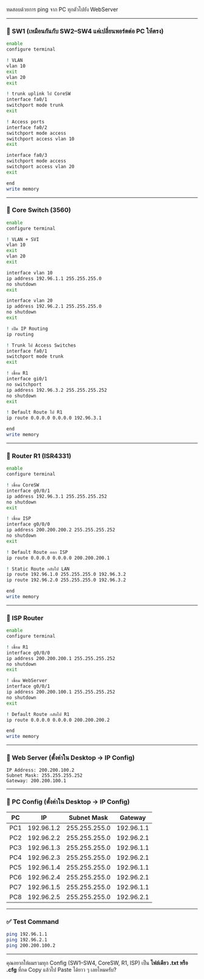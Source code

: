  ทดสอบด้วยการ ping จาก PC ทุกตัวไปยัง WebServer 

---

### 🔹 SW1 (เหมือนกันกับ SW2–SW4 แค่เปลี่ยนพอร์ตต่อ PC ให้ตรง)

```bash
enable
configure terminal

! VLAN
vlan 10
exit
vlan 20
exit

! trunk uplink ไป CoreSW
interface fa0/1
switchport mode trunk
exit

! Access ports
interface fa0/2
switchport mode access
switchport access vlan 10
exit

interface fa0/3
switchport mode access
switchport access vlan 20
exit

end
write memory
```

---

### 🔹 Core Switch (3560)

```bash
enable
configure terminal

! VLAN + SVI
vlan 10
exit
vlan 20
exit

interface vlan 10
ip address 192.96.1.1 255.255.255.0
no shutdown
exit

interface vlan 20
ip address 192.96.2.1 255.255.255.0
no shutdown
exit

! เปิด IP Routing
ip routing

! Trunk ไป Access Switches
interface fa0/1
switchport mode trunk
exit

! เชื่อม R1
interface gi0/1
no switchport
ip address 192.96.3.2 255.255.255.252
no shutdown
exit

! Default Route ไป R1
ip route 0.0.0.0 0.0.0.0 192.96.3.1

end
write memory
```

---

### 🔹 Router R1 (ISR4331)

```bash
enable
configure terminal

! เชื่อม CoreSW
interface g0/0/1
ip address 192.96.3.1 255.255.255.252
no shutdown
exit

! เชื่อม ISP
interface g0/0/0
ip address 200.200.200.2 255.255.255.252
no shutdown
exit

! Default Route ออก ISP
ip route 0.0.0.0 0.0.0.0 200.200.200.1

! Static Route กลับไป LAN
ip route 192.96.1.0 255.255.255.0 192.96.3.2
ip route 192.96.2.0 255.255.255.0 192.96.3.2

end
write memory
```

---

### 🔹 ISP Router

```bash
enable
configure terminal

! เชื่อม R1
interface g0/0/0
ip address 200.200.200.1 255.255.255.252
no shutdown
exit

! เชื่อม WebServer
interface g0/0/1
ip address 200.200.100.1 255.255.255.252
no shutdown
exit

! Default Route กลับไป R1
ip route 0.0.0.0 0.0.0.0 200.200.200.2

end
write memory
```

---

### 🔹 Web Server (ตั้งค่าใน Desktop → IP Config)

```
IP Address: 200.200.100.2
Subnet Mask: 255.255.255.252
Gateway: 200.200.100.1
```

---

### 🔹 PC Config (ตั้งค่าใน Desktop → IP Config)

| PC  | IP         | Subnet Mask   | Gateway    |
| --- | ---------- | ------------- | ---------- |
| PC1 | 192.96.1.2 | 255.255.255.0 | 192.96.1.1 |
| PC2 | 192.96.2.2 | 255.255.255.0 | 192.96.2.1 |
| PC3 | 192.96.1.3 | 255.255.255.0 | 192.96.1.1 |
| PC4 | 192.96.2.3 | 255.255.255.0 | 192.96.2.1 |
| PC5 | 192.96.1.4 | 255.255.255.0 | 192.96.1.1 |
| PC6 | 192.96.2.4 | 255.255.255.0 | 192.96.2.1 |
| PC7 | 192.96.1.5 | 255.255.255.0 | 192.96.1.1 |
| PC8 | 192.96.2.5 | 255.255.255.0 | 192.96.2.1 |

---

### ✅ Test Command

```bash
ping 192.96.1.1
ping 192.96.2.1
ping 200.200.100.2
```

---

คุณอยากให้ผมรวมทุก Config (SW1–SW4, CoreSW, R1, ISP) เป็น **ไฟล์เดียว .txt หรือ .cfg** ที่กด Copy แล้วไป Paste ได้ยาว ๆ เลยไหมครับ?
